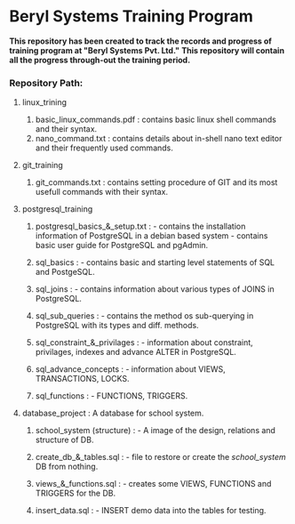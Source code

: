 # Beryl Systems Training Program

**This repository has been created to track the records and progress of training program at "Beryl Systems Pvt. Ltd."**
**This repository will contain all the progress through-out the training period.**

### Repository Path:

1. linux_trining

    1. basic_linux_commands.pdf :
                    contains basic linux shell commands and their syntax.
    2. nano_command.txt :
                    contains details about in-shell nano text editor and their frequently used commands.

2. git_training

    1. git_commands.txt :
                    contains setting procedure of GIT and its most usefull commands with their syntax.

3. postgresql_training

    1. postgresql_basics_&_setup.txt :
                    - contains the installation information of PostgreSQL in a debian based system
                    - contains basic user guide for PostgreSQL and pgAdmin.
    
    2. sql_basics :
                    - contains basic and starting level statements of SQL and PostgeSQL.

    3. sql_joins  :
                    - contains information about various types of JOINS in PostgreSQL.

    4. sql_sub_queries :
                    - contains the method os sub-querying in PostgreSQL with its types and diff. methods.

    5. sql_constraint_&_privilages :
                    - information about constraint, privilages, indexes and advance ALTER in PostgreSQL.

    6. sql_advance_concepts :
                    - information about VIEWS, TRANSACTIONS, LOCKS.

    7. sql_functions :
                    - FUNCTIONS, TRIGGERS.
4. database_project :
                A database for school system.

    1. school_system (structure) :
                    - A image of the design, relations and structure of DB.

    2. create_db_&_tables.sql :
                    - file to restore or create the *school_system* DB from nothing.
    
    3. views_&_functions.sql :
                    - creates some VIEWS, FUNCTIONS and TRIGGERS for the DB.

    4. insert_data.sql :
                    - INSERT demo data into the tables for testing.



